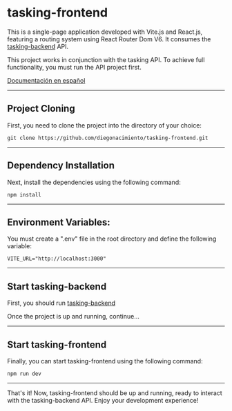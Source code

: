 # tasking-frontend
This is a single-page application developed with Vite.js and React.js, featuring a routing system using React Router Dom V6. It consumes the [tasking-backend](https://github.com/diegonacimiento/tasking-backend) API.

This project works in conjunction with the tasking API. To achieve full functionality, you must run the API project first.

[Documentación en español](README-es.md)

***

## Project Cloning
First, you need to clone the project into the directory of your choice:

```git clone https://github.com/diegonacimiento/tasking-frontend.git```

***

## Dependency Installation
Next, install the dependencies using the following command:

``` npm install ```

***

## Environment Variables:
You must create a ".env" file in the root directory and define the following variable:
```
VITE_URL="http://localhost:3000"
```

***

## Start tasking-backend
First, you should run [tasking-backend](https://github.com/diegonacimiento/tasking-backend)

Once the project is up and running, continue...

***

## Start tasking-frontend
Finally, you can start tasking-frontend using the following command:

```npm run dev```

***

That's it! Now, tasking-frontend should be up and running, ready to interact with the tasking-backend API. Enjoy your development experience!